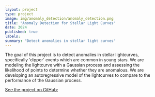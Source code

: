 ```yaml
---
layout: project
type: project
image: img/anomaly_detection/anomaly_detection.png
title: "Anomaly Detection for Stellar Light Curves"
date: 2024
published: true
labels:
summary: "Detect anomalies in stellar light curves"
---
```


The goal of this project is to detect anomalies in stellar lightcurves, specifically 'dipper' events which are common in young stars. We are modeling the lightcurve with a Gaussian process and assessing the likelihood of points to determine whether they are anomalous. We are developing an autoregressive model of the lightcurves to compare to the performance of the Gaussian process.

[See the project on GitHub:](https://github.com/linneawolniewicz/dipper-detection)